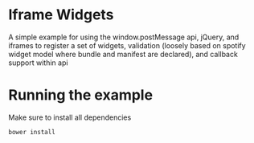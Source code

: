 # Iframe Widgets 

A simple example for using the window.postMessage api, jQuery, and iframes to register a set of widgets, validation (loosely based on spotify widget model where bundle and manifest are declared), and callback support within api

# Running the example

Make sure to install all dependencies

```bower install ```


